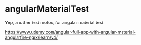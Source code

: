 # angularMaterialTest

Yep, another test mofos, for angular material test

https://www.udemy.com/angular-full-app-with-angular-material-angularfire-ngrx/learn/v4/